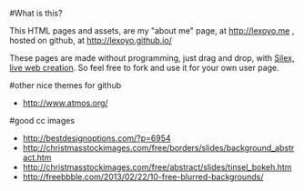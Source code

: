 #What is this?

This HTML pages and assets, are my "about me" page, at http://lexoyo.me , hosted on github, at http://lexoyo.github.io/

These pages are made without programming, just drag and drop, with [Silex, live web creation](http://projects.silexlabs.org/). So feel free to fork and use it for your own user page.

#other nice themes for github

* http://www.atmos.org/

#good cc images

* http://bestdesignoptions.com/?p=6954
* http://christmasstockimages.com/free/borders/slides/background_abstract.htm
* http://christmasstockimages.com/free/abstract/slides/tinsel_bokeh.htm
* http://freebbble.com/2013/02/22/10-free-blurred-backgrounds/